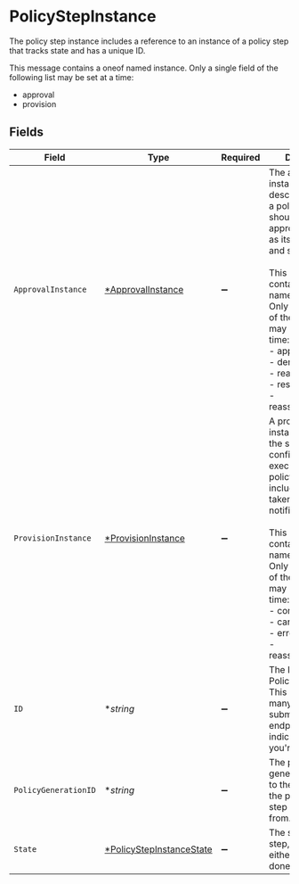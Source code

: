 # PolicyStepInstance

The policy step instance includes a reference to an instance of a policy step that tracks state and has a unique ID.

This message contains a oneof named instance. Only a single field of the following list may be set at a time:
  - approval
  - provision



## Fields

| Field                                                                                                                                                                                                                                                                                                                     | Type                                                                                                                                                                                                                                                                                                                      | Required                                                                                                                                                                                                                                                                                                                  | Description                                                                                                                                                                                                                                                                                                               |
| ------------------------------------------------------------------------------------------------------------------------------------------------------------------------------------------------------------------------------------------------------------------------------------------------------------------------- | ------------------------------------------------------------------------------------------------------------------------------------------------------------------------------------------------------------------------------------------------------------------------------------------------------------------------- | ------------------------------------------------------------------------------------------------------------------------------------------------------------------------------------------------------------------------------------------------------------------------------------------------------------------------- | ------------------------------------------------------------------------------------------------------------------------------------------------------------------------------------------------------------------------------------------------------------------------------------------------------------------------- |
| `ApprovalInstance`                                                                                                                                                                                                                                                                                                        | [*ApprovalInstance](../../models/shared/approvalinstance.md)                                                                                                                                                                                                                                                              | :heavy_minus_sign:                                                                                                                                                                                                                                                                                                        | The approval instance object describes the way a policy step should be approved as well as its outcomes and state.<br/><br/>This message contains a oneof named outcome. Only a single field of the following list may be set at a time:<br/>  - approved<br/>  - denied<br/>  - reassigned<br/>  - restarted<br/>  - reassignedByError<br/> |
| `ProvisionInstance`                                                                                                                                                                                                                                                                                                       | [*ProvisionInstance](../../models/shared/provisioninstance.md)                                                                                                                                                                                                                                                            | :heavy_minus_sign:                                                                                                                                                                                                                                                                                                        | A provision instance describes the specific configuration of an executing provision policy step including actions taken and notification id.<br/><br/>This message contains a oneof named outcome. Only a single field of the following list may be set at a time:<br/>  - completed<br/>  - cancelled<br/>  - errored<br/>  - reassignedByError<br/> |
| `ID`                                                                                                                                                                                                                                                                                                                      | **string*                                                                                                                                                                                                                                                                                                                 | :heavy_minus_sign:                                                                                                                                                                                                                                                                                                        | The ID of the PolicyStepInstance. This is required by many action submission endpoints to indicate what step you're approving.                                                                                                                                                                                            |
| `PolicyGenerationID`                                                                                                                                                                                                                                                                                                      | **string*                                                                                                                                                                                                                                                                                                                 | :heavy_minus_sign:                                                                                                                                                                                                                                                                                                        | The policy generation id refers to the version of the policy that this step was created from.                                                                                                                                                                                                                             |
| `State`                                                                                                                                                                                                                                                                                                                   | [*PolicyStepInstanceState](../../models/shared/policystepinstancestate.md)                                                                                                                                                                                                                                                | :heavy_minus_sign:                                                                                                                                                                                                                                                                                                        | The state of the step, which is either active or done.                                                                                                                                                                                                                                                                    |